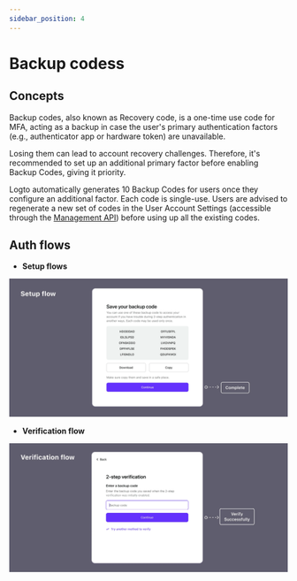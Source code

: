 ```yaml
---
sidebar_position: 4
---
```


# Backup codess

## Concepts

Backup codes, also known as Recovery code, is a one-time use code for MFA, acting as a backup in case the user's primary authentication factors (e.g., authenticator app or hardware token) are unavailable.

Losing them can lead to account recovery challenges. Therefore, it's recommended to set up an additional primary factor before enabling Backup Codes, giving it priority.

Logto automatically generates 10 Backup Codes for users once they configure an additional factor. Each code is single-use. Users are advised to regenerate a new set of codes in the User Account Settings (accessible through the [Management API](/docs/recipes/interact-with-management-api/)) before using up all the existing codes.

## Auth flows

- **Setup flows**

![Backup codes set up flow](./assets/backup-codes-set-up-flow.webp)

- **Verification flow**

![Backup codes verification flow](./assets/backup-codes-verification-flow.webp)
